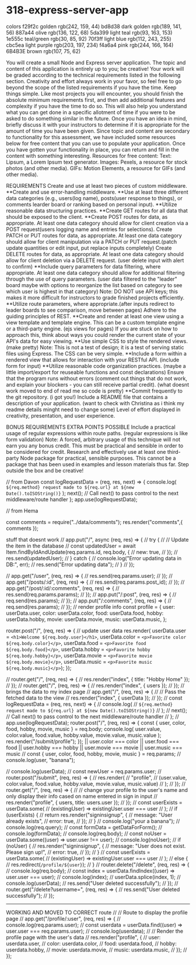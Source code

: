 # 318-express-server-app

colors
f29f2c golden rgb(242, 159, 44)
bd8d38 dark golden rgb(189, 141, 56)
887a44 olive rgb(136, 122, 68)
5da399 light teal rgb(93, 163, 153)
1e555c teal/green rgb(30, 85, 92)
70f3ff light blue rgb(112, 243, 255)
cbc5ea light purple rgb(203, 197, 234)
f4a6a4 pink rgb(244, 166, 164)
6B4B3E brown rgb(107, 75, 62)

You will create a small Node and Express server application. The topic and content of this application is entirely up to you; be creative!
Your work will be graded according to the technical requirements listed in the following section. Creativity and effort always work in your favor, so feel free to go beyond the scope of the listed requirements if you have the time.
Keep things simple. Like most projects you will encounter, you should finish the absolute minimum requirements first, and then add additional features and complexity if you have the time to do so. This will also help you understand what you can get done in a specific allotment of time if you were to be asked to do something similar in the future.
Once you have an idea in mind, briefly discuss it with your instructors to determine if it is appropriate for the amount of time you have been given.
Since topic and content are secondary to functionality for this assessment, we have included some resources below for free content that you can use to populate your application. Once you have gotten your functionality in place, you can return and fill in the content with something interesting.
Resources for free content:
Text: Lipsum, a Lorem Ipsum text generator.
Images: Pexels, a resource for stock photos (and other media).
GIFs: Motion Elements, a resource for GIFs (and other media).

REQUIREMENTS
Create and use at least two pieces of custom middleware.
**Create and use error-handling middleware.
**Use at least three different data categories (e.g., users(log name), posts(user response to things), or comments learder board or ranking based on personal input).
**Utilize reasonable data structuring practices.
**Create GET routes for all data that should be exposed to the client.
**Create POST routes for data, as appropriate. At least one data category should allow for client creation via a POST request(users logging name and entries for selections).
Create PATCH or PUT routes for data, as appropriate. At least one data category should allow for client manipulation via a PATCH or PUT request.(patch update quantities or edit input, put replace inputs completely)
Create DELETE routes for data, as appropriate. At least one data category should allow for client deletion via a DELETE request. (user delete input with alert to confirm)
**Include query parameters for data filtering, where appropriate. At least one data category should allow for additional filtering through the use of query parameters. (user data filtered to the "leader" board maybe with options to reorganize the list based on category to see which user is highest in that category)
Note: DO NOT use API keys; this makes it more difficult for instructors to grade finished projects efficiently.
**Utilize route parameters, where appropriate.(after inputs redirect to leader boards to see comparison, move between pages)
Adhere to the guiding principles of REST.
**Create and render at least one view using a view template and template engine. This can be a custom template engine or a third-party engine. (ejs views for pages)
If you are stuck on how to approach this, think about ways you could render the current state of your API's data for easy viewing.
**Use simple CSS to style the rendered views. (make pretty)
Note: This is not a test of design; it is a test of serving static files using Express. The CSS can be very simple.
**Include a form within a rendered view that allows for interaction with your RESTful API. (include form for input)
**Utilize reasonable code organization practices. (maybe a little import/export for reuseable functions and const declarations)
Ensure that the program runs without errors (comment out things that do not work, and explain your blockers - you can still receive partial credit). (what doesnt work moved to end of read me so code is pretty)
**Commit frequently to the git repository. (i got you!)
Include a README file that contains a description of your application. (want to check with Christina as i think my readme details minght need to change some)
Level of effort displayed in creativity, presentation, and user experience.

BONUS REQUIREMENTS EXTRA POINTS POSSIBLE
Include a practical usage of regular expressions within route paths. (regular expressions is like form validation)
Note: A forced, arbitrary usage of this technique will not earn you any bonus credit. This must be practical and sensible in order to be considered for credit.
Research and effectively use at least one third-party Node package for practical, sensible purposes.
This cannot be a package that has been used in examples and lesson materials thus far. Step outside the box and be creative!

// from Davon
const logRequestData = (req, res, next) => {
console.log(
`${req.method} request made to ${req.url} at ${new Date().toISOString()}`
);
next(); // Call next() to pass control to the next middleware/route handler
};
app.use(logRequestData);

// from Hema

const comments = require("../data/comments");
res.render("comments",{ comments });

stuff that doesnt work
// app.put("/", async (req, res) => {
// try {
// // Update the item in the database
// const updatedUser = await Item.findByIdAndUpdate(req.params.id, req.body, {
// new: true,
// });
// res.send(updatedUser);
// } catch {
// console.log("Error updating data in DB:", err);
// res.send("Error updating data");
// }
// });

// app.get("/user", (req, res) => {
// res.send(req.params.user);
// });
// app.get("/posts/:id", (req, res) => {
// res.send(req.params.post_id);
// });
// app.get("/post/:id/:comments", (req, res) => {
// res.send(req.params.params);
// });
// app.put("/:post", (req, res) => {
// req.send(res.params);
// });
// app.put("/:comments", (req, res) => {
// req.send(res.params);
// });
// render profile info
const profile = {
user: userData.user,
color: userData.color,
food: userData.food,
hobby: userData.hobby,
movie: userData.movie,
music: userData.music,
};

router.post("/", (req, res) => {
// update user data
res.render(
userData.user = `<h1>Welcome ${req.body.user}</h1>`,
userData.color = `<p>Favorite color ${req.body.color}</p>`,
userData.food = `<p>Favorite food ${req.body.food}</p>`,
userData.hobby = `<p>Favorite hobby ${req.body.hobby}</p>`,
userData.movie = `<p>Favorite movie ${req.body.movie}</p>`,
userData.music = `<p>Favorite music ${req.body.music}</p>`);
});

// router.get("/", (req, res) => {
// res.render("index", { title: "Hobby Home" });
// });
// router.get("/", (req, res) => {
// res.render("index", { users });
// });
// brings the data to my index page
// app.get("/", (req, res) => {
// // Pass the fetched data to the view
// res.render("index", { userData });
// });
// const logRequestData = (req, res, next) => {
// console.log(
// `${req.method} request made to ${req.url} at ${new Date().toISOString()}`
// );
// next(); // Call next() to pass control to the next middleware/route handler
// };
// app.use(logRequestData);
router.post("/", (req, res) => {
const { user, color, food, hobby, movie, music } = req.body;
console.log(
user.value,
color.value,
food.value,
hobby.value,
movie.value,
music.value
);
res.render("/submit/profile");
});
|| user.color === color || user.food === food || user.hobby === hobby || user.movie === movie || user.music === music
// const { user, color, food, hobby, movie, music } = req.params;
// console.log(user, "banana");

// console.log(userData);
// const newUser = req.params.user;
// router.post("/submit", (req, res) => {
// res.render(
// "profile",
// (user.value, color.value, food.value, hobby.value, movie.value, music.value)
// );
// });
// router.get("/", (req, res) => {
// // change your profile to the user's name and only display their info cased on name entered in sign in input
// res.render("profile", { users, title: users.user });
// });
// const userExists = userData.some(
// (existingUser) => existingUser.user === user
// );
// if (userExists) {
// return res.render("signinsignup", {
// message: "User already exists",
// error: true,
// });
// }
// console.log("your a banana");
// console.log(req.query);
// const formData = getDataForForm();
// console.log(formData);
// console.log(req.body);
// const noUser = userData.some((user) => user.user !== user);
// console.log(noUser);
// if (noUser) {
// res.render("signinsignup", {
// message: "User does not exist. Please sign up!",
// error: true,
// });
// }
// const userExists = userData.some(
// (existingUser) => existingUser.user === user
// );
// else {
// res.redirect(`/profile/${user}`);
// }
// router.delete("/delete", (req, res) => {
// console.log(req.body);
// const index = userData.findIndex((user) => user.user === user);
// console.log(index);
// userData.splice(index, 1);
// console.log(userData);
// res.send("User deleted successfully");
// });
// router.get("/delete?username=", (req, res) => {
// res.send("User deleted successfully");
// });

---

WORKING AND MOVED TO CORRECT route
// // Route to display the profile page
// app.get("/profile/:user", (req, res) => {
// console.log(req.params.user);
// const userdata = userData.find((user) => user.user === req.params.user);
// console.log(userdata);
// // Render the profile page with the user's data
// res.render("profile", {
// user: userdata.user,
// color: userdata.color,
// food: userdata.food,
// hobby: userdata.hobby,
// movie: userdata.movie,
// music: userdata.music,
// });
// });
